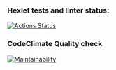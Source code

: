 ### Hexlet tests and linter status:
[![Actions Status](https://github.com/solarxweb/frontend-project-11/actions/workflows/hexlet-check.yml/badge.svg)](https://github.com/solarxweb/frontend-project-11/actions)

### CodeClimate Quality check
[![Maintainability](https://api.codeclimate.com/v1/badges/6138abaca2c054fe9a94/maintainability)](https://codeclimate.com/github/solarxweb/frontend-project-11/maintainability)